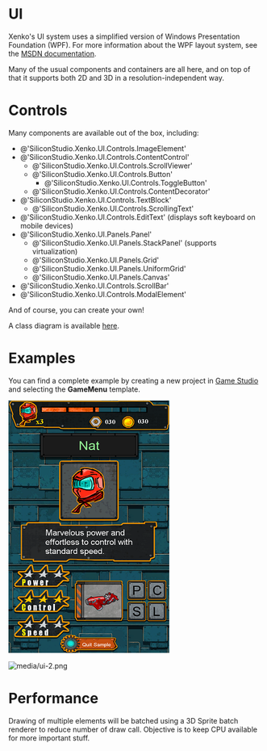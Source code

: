 # UI

<div class="doc-incomplete"/>
<div class="doc-outofdate"/>

Xenko's UI system uses a simplified version of Windows Presentation Foundation (WPF). For more information about the WPF layout system, see the [MSDN documentation](https://msdn.microsoft.com/en-us/library/ms745058(v=vs.110).aspx).

Many of the usual components and containers are all here, and on top of that it supports both 2D and 3D in a resolution-independent way.

# Controls

Many components are available out of the box, including:

- @'SiliconStudio.Xenko.UI.Controls.ImageElement'
- @'SiliconStudio.Xenko.UI.Controls.ContentControl'
  - @'SiliconStudio.Xenko.UI.Controls.ScrollViewer'
  - @'SiliconStudio.Xenko.UI.Controls.Button'
    - @'SiliconStudio.Xenko.UI.Controls.ToggleButton'
  - @'SiliconStudio.Xenko.UI.Controls.ContentDecorator'
- @'SiliconStudio.Xenko.UI.Controls.TextBlock'
  - @'SiliconStudio.Xenko.UI.Controls.ScrollingText'
- @'SiliconStudio.Xenko.UI.Controls.EditText' (displays soft keyboard on mobile devices)
- @'SiliconStudio.Xenko.UI.Panels.Panel'
  - @'SiliconStudio.Xenko.UI.Panels.StackPanel' (supports virtualization)
  - @'SiliconStudio.Xenko.UI.Panels.Grid'
  - @'SiliconStudio.Xenko.UI.Panels.UniformGrid'
  - @'SiliconStudio.Xenko.UI.Panels.Canvas'
- @'SiliconStudio.Xenko.UI.Controls.ScrollBar'
- @'SiliconStudio.Xenko.UI.Controls.ModalElement'

And of course, you can create your own!

A class diagram is available [here](controls/uielement-class-diagram.md).

# Examples

You can find a complete example by creating a new project in [Game Studio](../game-studio/index.md) and selecting the **GameMenu** template.

![media/ui-1.png](media/ui-1.png) 

![media/ui-2.png](media/ui-2.png) 

# Performance

Drawing of multiple elements will be batched using a 3D Sprite batch renderer to reduce number of draw call. Objective is to keep CPU available for more important stuff.

